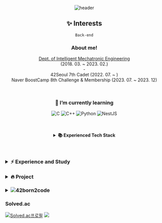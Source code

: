 <div align="center">

![header](https://capsule-render.vercel.app/api?type=wave&color=365AA1&height=200&section=header&text=Jeongmin%20Lee&fontSize=80&fontColor=b0c4de)

## ✨ Interests
`Back-end`

### About me!
[Dept. of Intelligent Mechatronic Engineering](http://imc.sejong.ac.kr/page/sub2_1) <br> (2018. 03. ~ 2023. 02.) <br> - <br> 
42Seoul 7th Cadet (2022. 07. ~ ) <br> 
Naver BoostCamp 8th Challenge & Membership (2023. 07. ~ 2023. 12) <br>

<br>

### 🌱 I’m currently learning
![C](https://img.shields.io/static/v1?style=for-the-badge&message=C&color=222222&logo=C&logoColor=A8B9CC&label=)
![C++](https://img.shields.io/badge/C++-00599C?style=for-the-badge&logo=cplusplus&logoColor=white)
![Python](https://img.shields.io/static/v1?style=for-the-badge&message=Python&color=3776AB&logo=Python&logoColor=FFFFFF&label=)
![NestJS](https://img.shields.io/badge/Nest.js-E0234E?style=for-the-badge&logo=NestJS&logoColor=white)

<br>

<h4>
<details>
<summary>📚  Experienced Tech Stack </summary>
<div markdown="1"><br>
          
<div>
<img src="https://img.shields.io/badge/TypeScript-3178C6?style=flat-square&logo=typescript&logoColor=ffffff"> 
<img src="https://img.shields.io/badge/Nest.js-E0234E?style=flat-square&logo=NestJS&logoColor=white"/>
<img src="https://img.shields.io/badge/TypeORM-FF4716?style=flat-square&logo=typeorm&logoColor=white"/>
<img src="https://img.shields.io/badge/MySQL-4479A1?style=flat-square&logo=mysql&logoColor=white" /> 
<img src="https://img.shields.io/badge/Jest-341f0e?style=flat-square&logo=jest&logoColor=FF0000">
<img src="https://img.shields.io/badge/Docker-2496ED?style=flat-square&logo=Docker&logoColor=white"> 
<img src="https://img.shields.io/badge/Nginx-014532?style=flat-square&logo=Nginx&logoColor=009639&">
<img src="https://img.shields.io/badge/Github Actions-2671E5?style=flat-square&logo=GitHub%20Actions&logoColor=white"/>
<img src="https://img.shields.io/badge/Git-F05032?style=flat-square&logo=git&logoColor=white"/>
<img src="https://img.shields.io/badge/C-A8B9CC?style=flat-square&logo=C&logoColor=white"> 
<img src="https://img.shields.io/badge/C++-00599C?style=flat-square&logo=cplusplus&logoColor=white">
<img src="https://img.shields.io/badge/Python-3766AB?style=flat-square&logo=Python&logoColor=white"> 
<img src="https://img.shields.io/badge/Java-007396?style=flat-square&logo=java&logoColor=white">
<img src="https://img.shields.io/badge/Pytorch-EE4C2C?style=flat-square&logo=pytorch&logoColor=white"> 
<img src="https://img.shields.io/badge/scikit-learn-F7931E?style=flat-square&logo=scikit-learn&logoColor=white">
<img src="https://img.shields.io/badge/opencv-5C3EE8?style=flat-square&logo=opencv&logoColor=white">
<img src="https://img.shields.io/badge/Qgis-589632?style=flat-square&logo=Qgis&logoColor=white">
<img src="https://img.shields.io/badge/HTML5-E34F26?style=flat-square&logo=html5&logoColor=white">
<img src="https://img.shields.io/badge/CSS3-1572B6?style=flat-square&logo=css3&logoColor=white">
<img src="https://img.shields.io/badge/Javascript-ffb13b?style=flat-square&logo=javascript&logoColor=white">
<img src="https://img.shields.io/badge/Arduino-00979D?style=flat-square&logo=Arduino&logoColor=white">
<img src="https://img.shields.io/badge/Android Studio-3DDC84?style=flat-square&logo=Android Studio&logoColor=white">
</div>
</div>
</details>
</h4>


<br>
</div>

<h3>
<details>
<summary>⚡  Experience and Study </summary>
<div markdown="1">
<br>
  
- Sejong Univ. C/Python programming class TA, September 2019 - June 2021
- Sejong Univ. Algorithm in C programming class TA, September 2022 - December 2022
- [kaggle study(Dacon study)](https://github.com/Sejong-Kaggle-Challengers/jeongmin), December 2020 - March 2021
- Back-end study, September 2022 - December 2022
- [Algorithm study](https://github.com/mingxoxo/Algorithm), - Present

</div>
</details>
</h3>

<h3>
<details>
<summary>🔥  Project</summary><br>

| 기간 | 프로젝트명 | 분야 | 역할 | 
| --- | --- | --- | --- |
| 2024.01 | <a href="https://github.com/wonyangs/webserv">webserv</a> | HTTP 서버 | config, HTTP Request 파싱, <br> HTTP Response 전송 | 
| 2023.11 <br> ~ 2023.12 | <a href="https://github.com/boostcampwm2023/web08-ByeolSoop">당신의 이야기를 잇는 다이어리 서비스, 별숲</a> | 웹 | 웹 백엔드 | 
| 2023.05 | <a href="https://github.com/peer-42seoul/peer-noti">동아리 슬랙봇 알림 서비스 개발</a> | 웹 | 메시지 전송용 관리자 페이지 구축 | 
| 2023.01 | <a href="https://github.com/mingxoxo/minishell">minishell</a> | CS | 입력 토큰화 및 파싱, 환경변수 처리 | 
| 2022.11 <br> ~ 2022.12 | <a href="https://github.com/LeeJinSoo-BIN/BINARY-ESG">다중 이용 시설의 효율적인 좌석 관리 서비스</a> | 인공지능, 웹 | 기획, 인공지능 서버와 웹 서버 연결, <br> 모델 예측 후처리(NMS) |
| 2021.09 <br> ~ 2021.10 | <a href="https://drive.google.com/file/d/1r9PwK2K33wpnVL4RTW6Sl33l7moahEBz/view">교통약자 중심 서울시 스마트쉘터 최적입지 선정</a> | 데이터 분석 | 기획, 데이터 전처리 및 분석 | 
| 2021.08 | <a href="https://drive.google.com/file/d/1k7JAuDbRmn7vxJp697gbPBd1FYXw31Wk/view">고속도로 휴게소 내 공공 의료기관 최적입지 선정</a> | 데이터 분석 | 기획, 군집분석 및 시각화 | 
| 2021.03 <br> ~ 2021.06 | <a href="https://drive.google.com/file/d/1k7JAuDbRmn7vxJp697gbPBd1FYXw31Wk/view">스마트폰을 활용한 우울증 진단 기술 연구</a> | 인공지능, 앱 | 가공 데이터셋 제작, <br> 스마트폰 센서 데이터 취득 앱 개발 | 
| 2019.10 <br> ~ 2019.12 | <a href="https://github.com/mingxoxo/paiks-recipe">Paik's Recipe</a> | 웹 | 기획, 웹 프론트엔드 | 
| 2019.09 <br> ~ 2019.12 | <a href="https://github.com/mingxoxo/SW_DON-T_WORRY_MAMA_PAPA">DON'T WORRY MAMA PAPA</a> | IoT | 기획, 아두이노 회로 제작 및 코드 작성 | 
</details>
</h3>

<h3>
<details>
<summary><img src="https://img.shields.io/badge/-000000?style=flat&logo=42&logoColor=white">42born2code 
 </summary><br>
  
[![jeongmin's 42 stats](https://badge.mediaplus.ma/kettlebells/jeongmin?1337Badge=off&UM6P=off)](https://github.com/oakoudad/badge42)

</details>
</h3>

### Solved.ac

[![Solved.ac프로필](http://mazassumnida.wtf/api/v2/generate_badge?boj=yesuel1111)](https://solved.ac/yesuel1111)
<a href="https://solved.ac/yesuel1111"><img src="http://mazandi.herokuapp.com/api?handle=yesuel1111&theme=warm"/></a>


